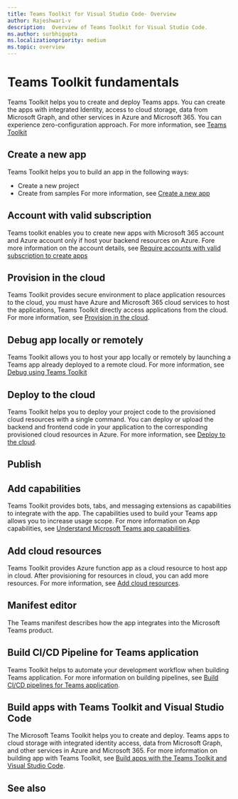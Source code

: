 ```yaml
---
title: Teams Toolkit for Visual Studio Code- Overview
author: Rajeshwari-v
description:  Overview of Teams Toolkit for Visual Studio Code.
ms.author: surbhigupta
ms.localizationpriority: medium
ms.topic: overview
---
```


# Teams Toolkit fundamentals

Teams Toolkit helps you to create and deploy Teams apps. You can create the apps with integrated Identity, access to cloud storage, data from Microsoft Graph, and other services in Azure and Microsoft 365. You can experience zero-configuration approach. For more information, see [Teams Toolkit](teams-toolkit-fundamentals.md)

## Create a new app

Teams Toolkit helps you to build an app in the following ways:

* Create a new project
* Create from samples
For more information, see [Create a new app](create-new-project.md)

## Account with valid subscription

Teams toolkit enables you to create new apps with Microsoft 365 account and Azure account only if host your backend resources on Azure. Fore more information on the account details, see [Require accounts with valid subscription to create apps](teams-toolkit-account.md)

## Provision in the cloud

Teams Toolkit provides secure environment to place application resources to the cloud, you must have Azure and Microsoft 365 cloud services to host the applications, Teams Toolkit directly access applications from the cloud. For more information, see [Provision in the cloud](provision-in-the-cloud.md).

## Debug app locally or remotely

Teams Toolkit allows you to host your app locally or remotely by launching a Teams app already deployed to a remote cloud. For more information, see [Debug using Teams Toolkit](teams-toolkit-debug.md)

## Deploy to the cloud

Teams Toolkit helps you to deploy your project code to the provisioned cloud resources with a single command. You can deploy or upload the backend and frontend code in your application to the corresponding provisioned cloud resources in Azure. For more information, see [Deploy to the cloud](deploy-to-the-cloud.md).

## Publish

## Add capabilities

Teams Toolkit provides bots, tabs, and messaging extensions as capabilities to integrate with the app. The capabilities used to build your Teams app allows you to increase usage scope. For more information on App capabilities, see  [Understand Microsoft Teams app capabilities](../concepts/capabilities-overview.md).


## Add cloud resources

Teams Toolkit provides Azure function app as a cloud resource to host app in cloud. After provisioning for resources in cloud, you can add more resources. For more information, see [Add cloud resources](add-cloud-resources.md).

## Manifest editor

The Teams manifest describes how the app integrates into the Microsoft Teams product. 

## Build CI/CD Pipeline for Teams application

Teams Toolkit helps to automate your development workflow when building Teams application. For more information on building pipelines, see [Build CI/CD pipelines for Teams application](build-pipelines.md).

## Build apps with Teams Toolkit and Visual Studio Code

The Microsoft Teams Toolkit helps you to create and deploy. Teams apps to cloud storage with integrated identity access, data from Microsoft Graph, and other services in Azure and Microsoft 365. For more information on building app with Teams Toolkit, see [Build apps with the Teams Toolkit and Visual Studio Code](visual-studio-code-overview.md).

## See also

